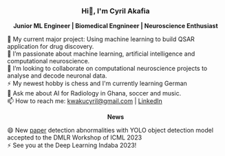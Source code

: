 ### <p align="center"> Hi👋, I'm Cyril Akafia </p>

**<p align="center"> Junior ML Engineer | Biomedical Engnineer | Neuroscience Enthusiast </p>** 

🔭 My current major project: Using machine learning to build QSAR application for drug discovery. <br>
🌱 I’m passionate about machine learning, artificial intelligence and computational neuroscience. <br>
👯 I’m looking to collaborate on computational neuroscience projects to analyse and decode neuronal data. <br>
⚡ My newest hobby is chess and I'm currently learning German <br>
💬 Ask me about AI for Radiology in Ghana, soccer and music. <br>
📫 How to reach me: kwakucyril@gmail.com | [LinkedIn](https://www.linkedin.com/in/cyril-akafia/)

**<p align='center'> News </p>**
 😄 New [paper](https://arxiv.org/abs/2307.01767) detection abnormalities with YOLO object detection model accepted to the DMLR Workshop of ICML 2023 <br>
 ⚡ See you at the Deep Learning Indaba 2023!
<!--
**cyrilakafia/cyrilakafia** is a ✨ _special_ ✨ repository because its `README.md` (this file) appears on your GitHub profile.

Here are some ideas to get you started:

- 🔭 I’m currently working on ...
- 🌱 I’m currently learning ...
- 👯 I’m looking to collaborate on ...
- 🤔 I’m looking for help with ...
- 💬 Ask me about ...
- 📫 How to reach me: ...
- 😄 Pronouns: ...
- ⚡ Fun fact: ...
-->
